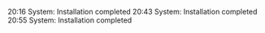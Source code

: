 20:16 System: Installation completed
20:43 System: Installation completed
20:55 System: Installation completed
